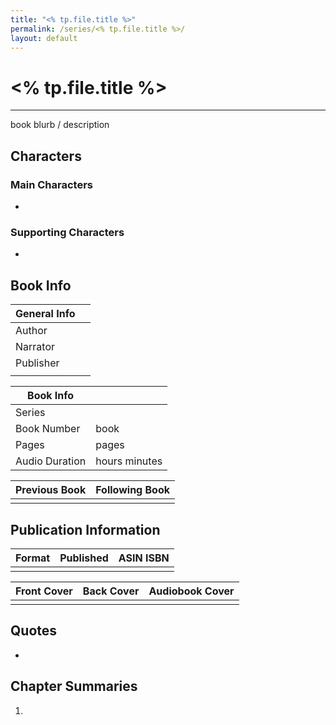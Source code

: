 ```yaml
---
title: "<% tp.file.title %>"
permalink: /series/<% tp.file.title %>/
layout: default
---
```

# <% tp.file.title %>
---
book blurb / description

## Characters

### Main Characters
-   

### Supporting Characters
-  

## Book Info

| General Info |  |
|---|---|
| Author|  |
| Narrator|  |
| Publisher | |
| |  |

| Book Info |  |
|---|---|
| Series |  |
| Book Number | book  |
| Pages |  pages |
| Audio Duration|  hours  minutes |

| Previous Book | Following Book |
|---|---|
|  |  |

## Publication Information

| Format | Published | ASIN ISBN |
|---|---|---|
|  |  |  |

| Front Cover | Back Cover | Audiobook Cover |
|---|---|---|
| | |

## Quotes
- 

## Chapter Summaries
1. 